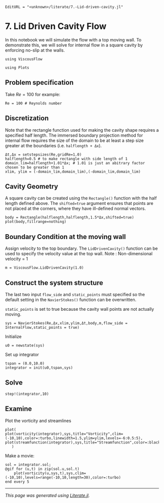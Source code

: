 ```@meta
EditURL = "<unknown>/literate/7.-Lid-driven-cavity.jl"
```

# 7. Lid Driven Cavity Flow
In this notebook we will simulate the flow with a top moving wall. To demonstrate this, we will solve
for internal flow in a square cavity by enforcing no-slip at the walls.

```@example 7.-Lid-driven-cavity
using ViscousFlow
```

```@example 7.-Lid-driven-cavity
using Plots
```

## Problem specification
Take $Re=100$ for example:

```@example 7.-Lid-driven-cavity
Re = 100 # Reynolds number
```

## Discretization
Note that the rectangle function used for making the cavity shape requires a specified half length. The
immersed boundary projection method for internal flow requires the size of the domain to
be at least a step size greater at the boundaries (i.e. `halflength + Δx`).

```@example 7.-Lid-driven-cavity
Δt,Δx = setstepsizes(Re,gridRe=1.0)
halflength=0.5 # to make rectangle with side length of 1
domain_lim=halflength+1.01*Δx; # 1.01 is just an abitrary factor chosen to be greater than 1
xlim, ylim = (-domain_lim,domain_lim),(-domain_lim,domain_lim)
```

## Cavity Geometry
A square cavity can be created using the `Rectangle()` function with the half length defined above.
The `shifted=true` argument ensures that points are not placed at the corners, where
they have ill-defined normal vectors.

```@example 7.-Lid-driven-cavity
body = Rectangle(halflength,halflength,1.5*Δx,shifted=true)
plot(body,fillrange=nothing)
```

## Boundary Condition at the moving wall
Assign velocity to the top boundary. The `LidDrivenCavity()` function can be used
to specify the velocity value at the top wall. Note : Non-dimensional velocity = 1

```@example 7.-Lid-driven-cavity
m = ViscousFlow.LidDrivenCavity(1.0)
```

## Construct the system structure
The last two input `flow_side` and `static_points` must specified so the default setting in the
 `NavierStokes()` function can be overwritten.

`static_points` is set to true because the cavity wall points are not actually moving.

```@example 7.-Lid-driven-cavity
sys = NavierStokes(Re,Δx,xlim,ylim,Δt,body,m,flow_side = InternalFlow,static_points = true)
```

Initialize

```@example 7.-Lid-driven-cavity
u0 = newstate(sys)
```

Set up integrator

```@example 7.-Lid-driven-cavity
tspan = (0.0,10.0)
integrator = init(u0,tspan,sys)
```

## Solve

```@example 7.-Lid-driven-cavity
step!(integrator,10)
```

## Examine
Plot the vorticity and streamlines

```@example 7.-Lid-driven-cavity
plot(
plot(vorticity(integrator),sys,title="Vorticity",clim=(-10,10),color=:turbo,linewidth=1.5,ylim=ylim,levels=-6:0.5:5),
plot(streamfunction(integrator),sys,title="Streamfunction",color=:black,levels=vcat(0.009:0.01:0.11,0.1145,0.11468,0.11477),ylim=ylim)
   )
```

Make a movie:

```@example 7.-Lid-driven-cavity
sol = integrator.sol;
@gif for (u,t) in zip(sol.u,sol.t)
    plot(vorticity(u,sys,t),sys,clim=(-10,10),levels=range(-10,10,length=30),color=:turbo)
end every 5
```

---

*This page was generated using [Literate.jl](https://github.com/fredrikekre/Literate.jl).*

